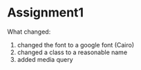 # Assignment1

What changed:
1. changed the font to a google font (Cairo) 
2. changed a class to a reasonable name
3. added media query 

